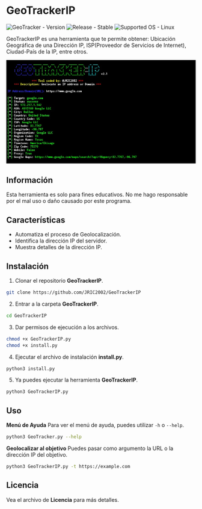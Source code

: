 # GeoTrackerIP  
![GeoTracker - Version](https://img.shields.io/badge/GeoTrackerIP-v2.0-brightgreen)
![Release - Stable](https://img.shields.io/badge/Release-Stable-brightgreen)
![Supported OS - Linux](https://img.shields.io/badge/Supported%20OS-Linux-blue)  

GeoTrackerIP es una herramienta que te permite obtener: Ubicación Geográfica de una Dirección IP, ISP(Proveedor de Servicios de Internet), Ciudad-País de la IP, entre otros.  

![GeoTrackerIP - Screenshot](https://github.com/JRIC2002/GeoTrackerIP/blob/master/.Screenshots/GeoTrackerIP-Screenshot[01].jpg)  

## Información  
Esta herramienta es solo para fines educativos. No me hago responsable por el mal uso o daño causado por este programa.  

## Características  
* Automatiza el proceso de Geolocalización.
* Identifica la dirección IP del servidor.
* Muestra detalles de la dirección IP.  

## Instalación  
1. Clonar el repositorio **GeoTrackerIP**.
```bash
git clone https://github.com/JRIC2002/GeoTrackerIP
```

2. Entrar a la carpeta **GeoTrackerIP**.
```bash
cd GeoTrackerIP
```

3. Dar permisos de ejecución a los archivos.
```bash
chmod +x GeoTrackerIP.py
chmod +x install.py
```
4. Ejecutar el archivo de instalación **install.py**.
```bash
python3 install.py
```

5. Ya puedes ejecutar la herramienta **GeoTrackerIP**.
```bash
python3 GeoTrackerIP.py
```  

## Uso  
**Menú de Ayuda**
Para ver el menú de ayuda, puedes utilizar `-h` o `--help`.
```bash
python3 GeoTracker.py --help
```

**Geolocalizar al objetivo**
Puedes pasar como argumento la URL o la dirección IP del objetivo.
```bash
python3 GeoTrackerIP.py -t https://example.com
```  

## Licencia  
Vea el archivo de **Licencia** para más detalles.

